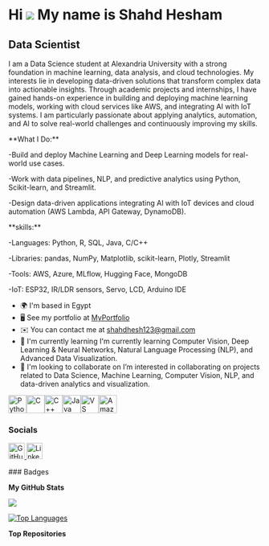 Hi ![](https://user-images.githubusercontent.com/18350557/176309783-0785949b-9127-417c-8b55-ab5a4333674e.gif) My name is Shahd Hesham
=====================================================================================================================================

Data Scientist
--------------

I am a Data Science student at Alexandria University with a strong foundation in machine learning, data analysis, and cloud technologies. My interests lie in developing data-driven solutions that transform complex data into actionable insights. Through academic projects and internships, I have gained hands-on experience in building and deploying machine learning models, working with cloud services like AWS, and integrating AI with IoT systems. I am particularly passionate about applying analytics, automation, and AI to solve real-world challenges and continuously improving my skills.

\*\*What I Do:\*\*

\-Build and deploy Machine Learning and Deep Learning models for real-world use cases.

\-Work with data pipelines, NLP, and predictive analytics using Python, Scikit-learn, and Streamlit.

\-Design data-driven applications integrating AI with IoT devices and cloud automation (AWS Lambda, API Gateway, DynamoDB).

\*\*skills:\*\*

\-Languages: Python, R, SQL, Java, C/C++

\-Libraries: pandas, NumPy, Matplotlib, scikit-learn, Plotly, Streamlit

\-Tools: AWS, Azure, MLflow, Hugging Face, MongoDB

\-IoT: ESP32, IR/LDR sensors, Servo, LCD, Arduino IDE

* 🌍  I'm based in Egypt
* 🖥️  See my portfolio at [MyPortfolio](http://welcoming-shahdheshamportfolio-stream.lovable.app/)
* ✉️  You can contact me at [shahdhesh123@gmail.com](mailto:shahdhesh123@gmail.com)
* 🧠  I'm currently learning I'm currently learning Computer Vision, Deep Learning & Neural Networks, Natural Language Processing (NLP), and Advanced Data Visualization.
* 👥  I'm looking to collaborate on I’m interested in collaborating on projects related to Data Science, Machine Learning, Computer Vision, NLP, and data-driven analytics and visualization.

<p align="left">
<a href="https://www.python.org/" target="_blank" rel="noreferrer"><img src="https://raw.githubusercontent.com/danielcranney/readme-generator/main/public/icons/skills/python-colored.svg" alt="Python" title="Python" width="36" height="36" /></a><a href="https://docs.microsoft.com/en-us/cpp/?view=msvc-170" target="_blank" rel="noreferrer"><img src="https://raw.githubusercontent.com/danielcranney/readme-generator/main/public/icons/skills/c-colored.svg" alt="C" title="C" width="36" height="36" /></a><a href="https://docs.microsoft.com/en-us/cpp/?view=msvc-170" target="_blank" rel="noreferrer"><img src="https://raw.githubusercontent.com/danielcranney/readme-generator/main/public/icons/skills/cplusplus-colored.svg" alt="C++" title="C++" width="36" height="36" /></a><a href="https://www.oracle.com/java/" target="_blank" rel="noreferrer"><img src="https://raw.githubusercontent.com/danielcranney/readme-generator/main/public/icons/skills/java-colored.svg" alt="Java" title="Java" width="36" height="36" /></a><a href="https://code.visualstudio.com/" target="_blank" rel="noreferrer"><img src="https://raw.githubusercontent.com/danielcranney/readme-generator/main/public/icons/skills/visualstudiocode-colored.svg" alt="VS Code" title="VS Code" width="36" height="36" /></a><a href="https://aws.amazon.com" target="_blank" rel="noreferrer"><img src="https://raw.githubusercontent.com/danielcranney/readme-generator/main/public/icons/skills/aws-colored-dark.svg" alt="Amazon Web Services" title="Amazon Web Services" width="36" height="36" /></a>
</p>

### Socials

<p align="left"> <a href="https://www.github.com/ShahdHesham12" target="_blank" rel="noreferrer"> <picture> <source media="(prefers-color-scheme: dark)" srcset="https://raw.githubusercontent.com/danielcranney/readme-generator/main/public/icons/socials/github-dark.svg" /> <source media="(prefers-color-scheme: light)" srcset="https://raw.githubusercontent.com/danielcranney/readme-generator/main/public/icons/socials/github.svg" /> <img src="https://raw.githubusercontent.com/danielcranney/readme-generator/main/public/icons/socials/github.svg" width="32" height="32" alt="GitHub" title="GitHub" /> </picture> </a> <a href="https://www.linkedin.com/in/shahd-hesham-a26b872b1/" target="_blank" rel="noreferrer"> <picture> <source media="(prefers-color-scheme: dark)" srcset="https://raw.githubusercontent.com/danielcranney/readme-generator/main/public/icons/socials/linkedin-dark.svg" /> <source media="(prefers-color-scheme: light)" srcset="https://raw.githubusercontent.com/danielcranney/readme-generator/main/public/icons/socials/linkedin.svg" /> <img src="https://raw.githubusercontent.com/danielcranney/readme-generator/main/public/icons/socials/linkedin.svg" width="32" height="32" alt="LinkedIn" title="LinkedIn" /> </picture> </a></p>
### Badges

<b>My GitHub Stats</b>

<a href="http://www.github.com/ShahdHesham12"><img src="https://github-readme-streak-stats.herokuapp.com/?user=ShahdHesham12&stroke=ffffff&background=1c1917&ring=0891b2&fire=0891b2&currStreakNum=ffffff&currStreakLabel=0891b2&sideNums=ffffff&sideLabels=ffffff&dates=ffffff&hide_border=true" /></a>

<a href="https://github.com/ShahdHesham12" align="left"><img src="https://github-readme-stats.vercel.app/api/top-langs/?username=ShahdHesham12&langs_count=10&title_color=0891b2&text_color=ffffff&icon_color=0891b2&bg_color=1c1917&hide_border=true&locale=en&custom_title=Top%20%Languages" alt="Top Languages" /></a>

<b>Top Repositories</b>

<div width="100%" align="center"></div><br /><br /><br /><br /><br /><br /><br />
